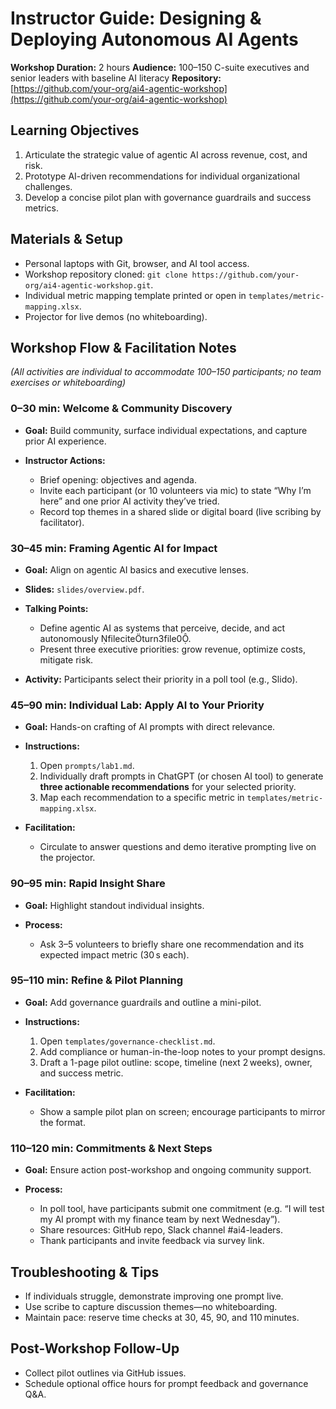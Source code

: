 # Instructor Guide: Designing & Deploying Autonomous AI Agents

**Workshop Duration:** 2 hours
**Audience:** 100–150 C-suite executives and senior leaders with baseline AI literacy
**Repository:** [https://github.com/your-org/ai4-agentic-workshop](https://github.com/your-org/ai4-agentic-workshop)

## Learning Objectives

1. Articulate the strategic value of agentic AI across revenue, cost, and risk.
2. Prototype AI-driven recommendations for individual organizational challenges.
3. Develop a concise pilot plan with governance guardrails and success metrics.

## Materials & Setup

* Personal laptops with Git, browser, and AI tool access.
* Workshop repository cloned: `git clone https://github.com/your-org/ai4-agentic-workshop.git`.
* Individual metric mapping template printed or open in `templates/metric-mapping.xlsx`.
* Projector for live demos (no whiteboarding).

## Workshop Flow & Facilitation Notes

*(All activities are individual to accommodate 100–150 participants; no team exercises or whiteboarding)*

### 0–30 min: Welcome & Community Discovery

* **Goal:** Build community, surface individual expectations, and capture prior AI experience.
* **Instructor Actions:**

  * Brief opening: objectives and agenda.
  * Invite each participant (or 10 volunteers via mic) to state “Why I’m here” and one prior AI activity they’ve tried.
  * Record top themes in a shared slide or digital board (live scribing by facilitator).

### 30–45 min: Framing Agentic AI for Impact

* **Goal:** Align on agentic AI basics and executive lenses.
* **Slides:** `slides/overview.pdf`.
* **Talking Points:**

  * Define agentic AI as systems that perceive, decide, and act autonomously fileciteturn3file0.
  * Present three executive priorities: grow revenue, optimize costs, mitigate risk.
* **Activity:** Participants select their priority in a poll tool (e.g., Slido).

### 45–90 min: Individual Lab: Apply AI to Your Priority

* **Goal:** Hands-on crafting of AI prompts with direct relevance.
* **Instructions:**

  1. Open `prompts/lab1.md`.
  2. Individually draft prompts in ChatGPT (or chosen AI tool) to generate **three actionable recommendations** for your selected priority.
  3. Map each recommendation to a specific metric in `templates/metric-mapping.xlsx`.
* **Facilitation:**

  * Circulate to answer questions and demo iterative prompting live on the projector.

### 90–95 min: Rapid Insight Share

* **Goal:** Highlight standout individual insights.
* **Process:**

  * Ask 3–5 volunteers to briefly share one recommendation and its expected impact metric (30 s each).

### 95–110 min: Refine & Pilot Planning

* **Goal:** Add governance guardrails and outline a mini-pilot.
* **Instructions:**

  1. Open `templates/governance-checklist.md`.
  2. Add compliance or human-in-the-loop notes to your prompt designs.
  3. Draft a 1-page pilot outline: scope, timeline (next 2 weeks), owner, and success metric.
* **Facilitation:**

  * Show a sample pilot plan on screen; encourage participants to mirror the format.

### 110–120 min: Commitments & Next Steps

* **Goal:** Ensure action post-workshop and ongoing community support.
* **Process:**

  * In poll tool, have participants submit one commitment (e.g. “I will test my AI prompt with my finance team by next Wednesday”).
  * Share resources: GitHub repo, Slack channel #ai4-leaders.
  * Thank participants and invite feedback via survey link.

## Troubleshooting & Tips

* If individuals struggle, demonstrate improving one prompt live.
* Use scribe to capture discussion themes—no whiteboarding.
* Maintain pace: reserve time checks at 30, 45, 90, and 110 minutes.

## Post-Workshop Follow-Up

* Collect pilot outlines via GitHub issues.
* Schedule optional office hours for prompt feedback and governance Q\&A.